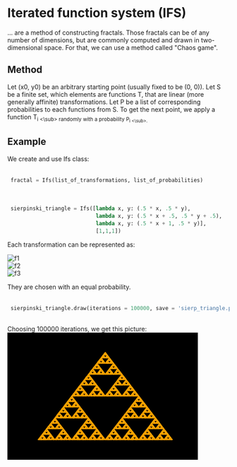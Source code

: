 # Iterated function system (IFS)
... are a method of constructing fractals. Those fractals can be of any number of dimensions, but are commonly computed and drawn in two-dimensional space. For that, we can use a method called "Chaos game".

Method
---------------------

Let (x0, y0) be an arbitrary starting point (usually fixed to be (0, 0)). Let S be a finite set, which elements are functions T, that are linear (more generally affinite) transformations. Let P be a list of corresponding probabilities to each functions from S. To get the next point, we apply a function T<sub>i <\sub> randomly with a probability P<sub>i <\sub>.


Example
---------------------

We create and use Ifs class:

```python

 fractal = Ifs(list_of_transformations, list_of_probabilities)
      
```

```python

 sierpinski_triangle = Ifs([lambda x, y: (.5 * x, .5 * y),
                            lambda x, y: (.5 * x + .5, .5 * y + .5),
                            lambda x, y: (.5 * x + 1, .5 * y)],
                            [1,1,1])
```

Each transformation can be represented as:

![f1](https://latex.codecogs.com/png.image?%5Cdpi%7B110%7D%20%5Cbg_white%20f_%7B1%7D%5Cbegin%7Bpmatrix%7Dx%20%5C%5C%20y%5Cend%7Bpmatrix%7D%20=%20%5Cbegin%7Bpmatrix%7D%5Cfrac%7B1%7D%7B2%7D%20&%200%20%5C%5C0%20&%20%5Cfrac%7B1%7D%7B2%7D%20%5C%5C%5Cend%7Bpmatrix%7D%5Cbegin%7Bpmatrix%7Dx%20%5C%5C%20y%5Cend%7Bpmatrix%7D)  
![f2](https://latex.codecogs.com/png.image?%5Cdpi%7B110%7D%20%5Cbg_white%20f_%7B2%7D%5Cbegin%7Bpmatrix%7Dx%20%5C%5C%20y%5Cend%7Bpmatrix%7D%20=%20%5Cbegin%7Bpmatrix%7D%5Cfrac%7B1%7D%7B2%7D%20&%200%20%5C%5C0%20&%20%5Cfrac%7B1%7D%7B2%7D%20%5C%5C%5Cend%7Bpmatrix%7D%5Cbegin%7Bpmatrix%7Dx%20%5C%5C%20y%5Cend%7Bpmatrix%7D%20&plus;%20%5Cbegin%7Bpmatrix%7D%5Cfrac%7B1%7D%7B2%7D%20%5C%5C%20%5Cfrac%7B1%7D%7B2%7D%5Cend%7Bpmatrix%7D)  
![f3](https://latex.codecogs.com/png.image?%5Cdpi%7B110%7D%20%5Cbg_white%20f_%7B3%7D%5Cbegin%7Bpmatrix%7Dx%20%5C%5C%20y%5Cend%7Bpmatrix%7D%20=%20%5Cbegin%7Bpmatrix%7D%5Cfrac%7B1%7D%7B2%7D%20&%200%20%5C%5C0%20&%20%5Cfrac%7B1%7D%7B2%7D%20%5C%5C%5Cend%7Bpmatrix%7D%5Cbegin%7Bpmatrix%7Dx%20%5C%5C%20y%5Cend%7Bpmatrix%7D%20&plus;%20%5Cbegin%7Bpmatrix%7D1%20%5C%5C%200%5Cend%7Bpmatrix%7D)  

They are chosen with an equal probability.  

```python

 sierpinski_triangle.draw(iterations = 100000, save = 'sierp_triangle.png')  
 
```  

Choosing 100000 iterations, we get this picture:  
![sierpinski](images/sierp_triangle.png?raw=true)
